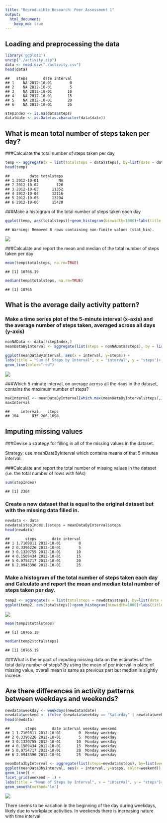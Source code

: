 ```yaml
---
title: "Reproducible Research: Peer Assessment 1"
output: 
  html_document:
    keep_md: true
---
```



## Loading and preprocessing the data


```r
library('ggplot2')
unzip("./activity.zip")
data <- read.csv("./activity.csv")
head(data)
```

```
##   steps       date interval
## 1    NA 2012-10-01        0
## 2    NA 2012-10-01        5
## 3    NA 2012-10-01       10
## 4    NA 2012-10-01       15
## 5    NA 2012-10-01       20
## 6    NA 2012-10-01       25
```

```r
stepIndex <- is.na(data$steps)
data$date <- as.Date(as.character(data$date))
```

## What is mean total number of steps taken per day?

###Calculate the total number of steps taken per day

```r
temp <- aggregate(x = list(totalsteps = data$steps), by=list(date = data$date), FUN = sum)
head(temp)
```

```
##         date totalsteps
## 1 2012-10-01         NA
## 2 2012-10-02        126
## 3 2012-10-03      11352
## 4 2012-10-04      12116
## 5 2012-10-05      13294
## 6 2012-10-06      15420
```

###Make a histogram of the total number of steps taken each day

```r
ggplot(temp, aes(totalsteps))+geom_histogram(binwidth=1000)+labs(title = "Total Daily Steps", x = "Steps", y = "Frequency")
```

```
## Warning: Removed 8 rows containing non-finite values (stat_bin).
```

![](PA1_template_files/figure-html/unnamed-chunk-3-1.png)<!-- -->

###Calculate and report the mean and median of the total number of steps taken per day

```r
mean(temp$totalsteps, na.rm=TRUE)
```

```
## [1] 10766.19
```

```r
median(temp$totalsteps, na.rm=TRUE)
```

```
## [1] 10765
```
## What is the average daily activity pattern?

### Make a time series plot of the 5-minute interval (x-axis) and the average number of steps taken, averaged across all days (y-axis)


```r
nonNAData <- data[!stepIndex,]
meanDataByInterval <- aggregate(list(steps = nonNAData$steps), by = list(interval = nonNAData$interval), mean)
```

```r
ggplot(meanDataByInterval, aes(x = interval, y=steps)) +
labs(title = "Sum of Steps by Interval", x = "interval", y = "steps")+
geom_line(color="red") 
```

![](PA1_template_files/figure-html/unnamed-chunk-6-1.png)<!-- -->

###Which 5-minute interval, on average across all the days in the dataset, contains the maximum number of steps?


```r
maxInterval <- meanDataByInterval[which.max(meanDataByInterval$steps),]
maxInterval
```

```
##     interval    steps
## 104      835 206.1698
```

## Imputing missing values

###Devise a strategy for filling in all of the missing values in the dataset.

Strategy: use meanDataByInterval which contains means of that 5 minutes interval.

###Calculate and report the total number of missing values in the dataset (i.e. the total number of rows with NAs)


```r
sum(stepIndex)
```

```
## [1] 2304
```

### Create a new dataset that is equal to the original dataset but with the missing data filled in.

```r
newdata <- data
newdata[stepIndex,]$steps = meanDataByInterval$steps
head(newdata)
```

```
##       steps       date interval
## 1 1.7169811 2012-10-01        0
## 2 0.3396226 2012-10-01        5
## 3 0.1320755 2012-10-01       10
## 4 0.1509434 2012-10-01       15
## 5 0.0754717 2012-10-01       20
## 6 2.0943396 2012-10-01       25
```

### Make a histogram of the total number of steps taken each day and Calculate and report the mean and median total number of steps taken per day.


```r
temp2 <- aggregate(x = list(totalsteps = newdata$steps), by=list(date = newdata$date), FUN = sum)
ggplot(temp2, aes(totalsteps))+geom_histogram(binwidth=1000)+labs(title = "Total Daily Steps", x = "Steps", y = "Frequency")
```

![](PA1_template_files/figure-html/unnamed-chunk-10-1.png)<!-- -->

```r
mean(temp2$totalsteps)
```

```
## [1] 10766.19
```

```r
median(temp2$totalsteps)
```

```
## [1] 10766.19
```
###What is the impact of imputing missing data on the estimates of the total daily number of steps?
By using the mean of per interval in place of missing value, overall mean is same as previous part but median is slightly increse.

## Are there differences in activity patterns between weekdays and weekends?

```r
newdata$weekday <- weekdays(newdata$date)
newdata$weekend <- ifelse (newdata$weekday == "Saturday" | newdata$weekday == "Sunday", "weekend", "weekday")
head(newdata)
```

```
##       steps       date interval weekday weekend
## 1 1.7169811 2012-10-01        0  Monday weekday
## 2 0.3396226 2012-10-01        5  Monday weekday
## 3 0.1320755 2012-10-01       10  Monday weekday
## 4 0.1509434 2012-10-01       15  Monday weekday
## 5 0.0754717 2012-10-01       20  Monday weekday
## 6 2.0943396 2012-10-01       25  Monday weekday
```

```r
meanData3byInterval <- aggregate(list(steps=newdata$steps), by=list(weekend=newdata$weekend, interval=newdata$interval), mean)
ggplot(meanData3byInterval, aes(x = interval, y=steps, color=weekend)) +
geom_line() +
facet_grid(weekend ~ .) +
labs(title = "Mean of Steps by Interval", x = "interval", y = "steps")+
geom_smooth(method='lm')
```

![](PA1_template_files/figure-html/unnamed-chunk-11-1.png)<!-- -->

There seems to be variation in the beginning of the day during weekdays, likely due to workplace activities.
In weekends there is increasing nature with time interval
